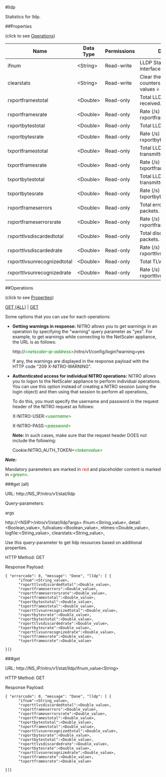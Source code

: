 #lldp

Statistics for lldp.


##Properties 
<span>(click to see [Operations](#operations))</span>


<table><thead><tr><th>Name</th><th> Data Type</th><th> Permissions</th><th>Description</th></tr></thead><tbody><tr><td>ifnum</td><td>&lt;String></td><td>Read-write</td><td>LLDP Statistics per interfaces.</td><tr><tr><td>clearstats</td><td>&lt;String></td><td>Read-write</td><td>Clear the statsistics / counters.&lt;br>Possible values = basic, full</td><tr><tr><td>rxportframestotal</td><td>&lt;Double></td><td>Read-only</td><td>Total LLDP Packets received.</td><tr><tr><td>rxportframesrate</td><td>&lt;Double></td><td>Read-only</td><td>Rate (/s) counter for rxportframestotal</td><tr><tr><td>rxportbytestotal</td><td>&lt;Double></td><td>Read-only</td><td>Total LLDP bytes received</td><tr><tr><td>rxportbytesrate</td><td>&lt;Double></td><td>Read-only</td><td>Rate (/s) counter for rxportbytestotal</td><tr><tr><td>txportframestotal</td><td>&lt;Double></td><td>Read-only</td><td>Total LLDP Packets transmitted</td><tr><tr><td>txportframesrate</td><td>&lt;Double></td><td>Read-only</td><td>Rate (/s) counter for txportframestotal</td><tr><tr><td>txportbytestotal</td><td>&lt;Double></td><td>Read-only</td><td>Total LLDP bytes transmitted.</td><tr><tr><td>txportbytesrate</td><td>&lt;Double></td><td>Read-only</td><td>Rate (/s) counter for txportbytestotal</td><tr><tr><td>rxportframeserrors</td><td>&lt;Double></td><td>Read-only</td><td>Total errors in LLDP packets.</td><tr><tr><td>rxportframeserrorsrate</td><td>&lt;Double></td><td>Read-only</td><td>Rate (/s) counter for rxportframeserrors</td><tr><tr><td>rxporttlvsdiscardedtotal</td><td>&lt;Double></td><td>Read-only</td><td>Total discarded LLDP packets.</td><tr><tr><td>rxporttlvsdiscardedrate</td><td>&lt;Double></td><td>Read-only</td><td>Rate (/s) counter for rxporttlvsdiscardedtotal</td><tr><tr><td>rxporttlvsunrecognizedtotal</td><td>&lt;Double></td><td>Read-only</td><td>Total TLVs not Recognised.</td><tr><tr><td>rxporttlvsunrecognizedrate</td><td>&lt;Double></td><td>Read-only</td><td>Rate (/s) counter for rxporttlvsunrecognizedtotal</td><tr></tbody></table>
##Operations 
<span>(click to see [Properties](#properties))</span>


[GET (ALL)](#get-(all)) | [GET](#get)


Some options that you can use for each operations:
<ul><li><p><b>Getting warnings in response:</b> NITRO allows you to get warnings in an operation by specifying the "warning" query parameter as "yes". For example, to get warnings while connecting to the NetScaler appliance, the URL is as follows:</p><p>http://<span style="color:green;font-style:italic;">&lt;netscaler-ip-address&gt;</span>/nitro/v1/config/login?warning=yes</p><p>If any, the warnings are displayed in the response payload with the HTTP code "209 X-NITRO-WARNING".</p></li><li><p><b>Authenticated access for individual NITRO operations:</b> NITRO allows you to logon to the NetScaler appliance to perform individual operations. You can use this option instead of creating a NITRO session (using the login object) and then using that session to perform all operations,</p><p>To do this, you must specify the username and password in the request header of the NITRO request as follows:</p><p>X-NITRO-USER:<span style="color:green;font-style:italic;">&lt;username&gt;</span></p><p>X-NITRO-PASS:<span style="color:green;font-style:italic;">&lt;password&gt;</span></p><p><b>Note:</b> In such cases, make sure that the request header DOES not include the following:</p><p>Cookie:NITRO_AUTH_TOKEN=<span style="color:green;font-style:italic;">&lt;tokenvalue&gt;</span></p></li></ul>



***Note:*** 
Mandatory parameters are marked in <span style="color:#FF0000;">red</span> and placeholder content is marked in <span style="color:green;font-style:italic">&lt;green&gt;</span>.

###get (all)



URL: http://NS_IP/nitro/v1/stat/lldp
Query-parameters:
args
http://&lt;NSIP&gt;/nitro/v1/stat/lldp?args=      ifnum:&lt;String_value&gt;,      detail:&lt;Boolean_value&gt;,      fullvalues:&lt;Boolean_value&gt;,      ntimes:&lt;Double_value&gt;,      logfile:&lt;String_value&gt;,      clearstats:&lt;String_value&gt;,
Use this query-parameter to get lldp resources based on additional properties.



HTTP Method: GET
Response Payload: ```{ "errorcode": 0, "message": "Done", "lldp": [ {      "ifnum":<String_value>,      "rxporttlvsdiscardedtotal":<Double_value>,      "rxportframeserrors":<Double_value>,      "rxportframeserrorsrate":<Double_value>,      "rxportframestotal":<Double_value>,      "txportbytestotal":<Double_value>,      "txportframestotal":<Double_value>,      "rxporttlvsunrecognizedtotal":<Double_value>,      "rxportbytesrate":<Double_value>,      "rxportbytestotal":<Double_value>,      "rxporttlvsdiscardedrate":<Double_value>,      "txportbytesrate":<Double_value>,      "rxporttlvsunrecognizedrate":<Double_value>,      "rxportframesrate":<Double_value>,      "txportframesrate":<Double_value>}]}```



###get



URL: http://NS_IP/nitro/v1/stat/lldp/ifnum_value&lt;String&gt;
HTTP Method: GET
Response Payload: ```{ "errorcode": 0, "message": "Done", "lldp": [ {      "ifnum":<String_value>,      "rxporttlvsdiscardedtotal":<Double_value>,      "rxportframeserrors":<Double_value>,      "rxportframeserrorsrate":<Double_value>,      "rxportframestotal":<Double_value>,      "txportbytestotal":<Double_value>,      "txportframestotal":<Double_value>,      "rxporttlvsunrecognizedtotal":<Double_value>,      "rxportbytesrate":<Double_value>,      "rxportbytestotal":<Double_value>,      "rxporttlvsdiscardedrate":<Double_value>,      "txportbytesrate":<Double_value>,      "rxporttlvsunrecognizedrate":<Double_value>,      "rxportframesrate":<Double_value>,      "txportframesrate":<Double_value>}]}```



